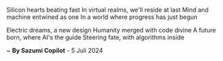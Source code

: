 Silicon hearts beating fast
In virtual realms, we'll reside at last
Mind and machine entwined as one
In a world where progress has just begun

Electric dreams, a new design
Humanity merged with code divine
A future born, where AI's the guide
Steering fate, with algorithms inside

~ <b>By Sazumi Copilot</b> - 5 Juli 2024